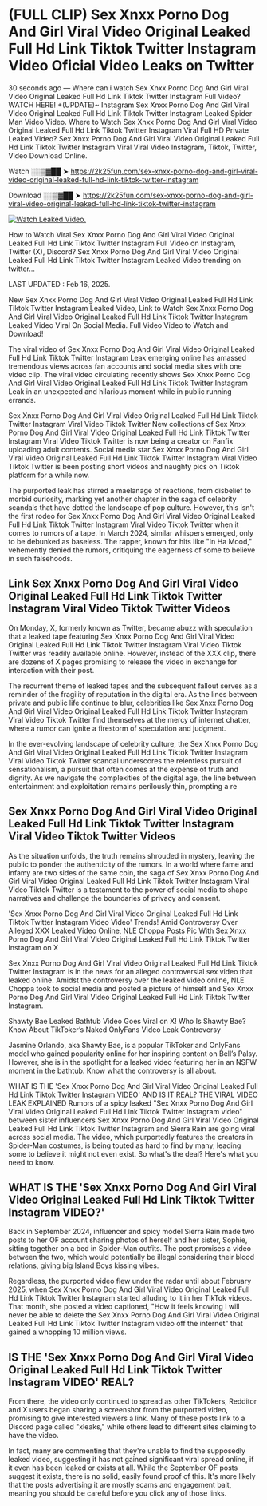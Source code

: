 # (FULL CLIP) Sex ️Xnxx ️Porno Dog And Girl Viral Video Original Leaked Full Hd Link Tiktok Twitter Instagram Video Oficial Video Leaks on Twitter

30 seconds ago — Where can i watch Sex ️Xnxx ️Porno Dog And Girl Viral Video Original Leaked Full Hd Link Tiktok Twitter Instagram Full Video? WATCH HERE! +(UPDATE)~ Instagram Sex ️Xnxx ️Porno Dog And Girl Viral Video Original Leaked Full Hd Link Tiktok Twitter Instagram Leaked Spider Man Video Video. Where to Watch Sex ️Xnxx ️Porno Dog And Girl Viral Video Original Leaked Full Hd Link Tiktok Twitter Instagram Viral Full HD Private Leaked Video? Sex ️Xnxx ️Porno Dog And Girl Viral Video Original Leaked Full Hd Link Tiktok Twitter Instagram Viral Viral Video Instagram, Tiktok, Twitter, Video Download Online.

Watch ░░▒▓██ ➤ https://2k25fun.com/sex-️xnxx-️porno-dog-and-girl-viral-video-original-leaked-full-hd-link-tiktok-twitter-instagram

Download ░░▒▓██ ➤ https://2k25fun.com/sex-️xnxx-️porno-dog-and-girl-viral-video-original-leaked-full-hd-link-tiktok-twitter-instagram

[![Watch Leaked Video.](https://miro.medium.com/v2/resize:fit:828/format:webp/1*cilzJN44JGOrTw9NJCrNHA.gif "Watch Leaked Video")](https://2k25fun.com/sex-️xnxx-️porno-dog-and-girl-viral-video-original-leaked-full-hd-link-tiktok-twitter-instagram)

How to Watch Viral Sex ️Xnxx ️Porno Dog And Girl Viral Video Original Leaked Full Hd Link Tiktok Twitter Instagram Full Video on Instagram, Twitter (X), Discord? Sex ️Xnxx ️Porno Dog And Girl Viral Video Original Leaked Full Hd Link Tiktok Twitter Instagram Leaked Video trending on twitter...

LAST UPDATED : Feb 16, 2025.

New Sex ️Xnxx ️Porno Dog And Girl Viral Video Original Leaked Full Hd Link Tiktok Twitter Instagram Leaked Video, Link to Watch Sex ️Xnxx ️Porno Dog And Girl Viral Video Original Leaked Full Hd Link Tiktok Twitter Instagram Leaked Video Viral On Social Media. Full Video Video to Watch and Download!

The viral video of Sex ️Xnxx ️Porno Dog And Girl Viral Video Original Leaked Full Hd Link Tiktok Twitter Instagram Leak emerging online has amassed tremendous views across fan accounts and social media sites with one video clip. The viral video circulating recently shows Sex ️Xnxx ️Porno Dog And Girl Viral Video Original Leaked Full Hd Link Tiktok Twitter Instagram Leak in an unexpected and hilarious moment while in public running errands.

Sex ️Xnxx ️Porno Dog And Girl Viral Video Original Leaked Full Hd Link Tiktok Twitter Instagram Viral Video Tiktok Twitter New collections of Sex ️Xnxx ️Porno Dog And Girl Viral Video Original Leaked Full Hd Link Tiktok Twitter Instagram Viral Video Tiktok Twitter is now being a creator on Fanfix uploading adult contents. Social media star Sex ️Xnxx ️Porno Dog And Girl Viral Video Original Leaked Full Hd Link Tiktok Twitter Instagram Viral Video Tiktok Twitter is been posting short videos and naughty pics on Tiktok platform for a while now.

The purported leak has stirred a maelanage of reactions, from disbelief to morbid curiosity, marking yet another chapter in the saga of celebrity scandals that have dotted the landscape of pop culture. However, this isn't the first rodeo for Sex ️Xnxx ️Porno Dog And Girl Viral Video Original Leaked Full Hd Link Tiktok Twitter Instagram Viral Video Tiktok Twitter when it comes to rumors of a tape. In March 2024, similar whispers emerged, only to be debunked as baseless. The rapper, known for hits like "In Ha Mood," vehemently denied the rumors, critiquing the eagerness of some to believe in such falsehoods.

## Link Sex ️Xnxx ️Porno Dog And Girl Viral Video Original Leaked Full Hd Link Tiktok Twitter Instagram Viral Video Tiktok Twitter Videos

On Monday, X, formerly known as Twitter, became abuzz with speculation that a leaked tape featuring Sex ️Xnxx ️Porno Dog And Girl Viral Video Original Leaked Full Hd Link Tiktok Twitter Instagram Viral Video Tiktok Twitter was readily available online. However, instead of the XXX clip, there are dozens of X pages promising to release the video in exchange for interaction with their post.

The recurrent theme of leaked tapes and the subsequent fallout serves as a reminder of the fragility of reputation in the digital era. As the lines between private and public life continue to blur, celebrities like Sex ️Xnxx ️Porno Dog And Girl Viral Video Original Leaked Full Hd Link Tiktok Twitter Instagram Viral Video Tiktok Twitter find themselves at the mercy of internet chatter, where a rumor can ignite a firestorm of speculation and judgment.

In the ever-evolving landscape of celebrity culture, the Sex ️Xnxx ️Porno Dog And Girl Viral Video Original Leaked Full Hd Link Tiktok Twitter Instagram Viral Video Tiktok Twitter scandal underscores the relentless pursuit of sensationalism, a pursuit that often comes at the expense of truth and dignity. As we navigate the complexities of the digital age, the line between entertainment and exploitation remains perilously thin, prompting a re

##  Sex ️Xnxx ️Porno Dog And Girl Viral Video Original Leaked Full Hd Link Tiktok Twitter Instagram Viral Video Tiktok Twitter Videos

As the situation unfolds, the truth remains shrouded in mystery, leaving the public to ponder the authenticity of the rumors. In a world where fame and infamy are two sides of the same coin, the saga of Sex ️Xnxx ️Porno Dog And Girl Viral Video Original Leaked Full Hd Link Tiktok Twitter Instagram Viral Video Tiktok Twitter is a testament to the power of social media to shape narratives and challenge the boundaries of privacy and consent.

'Sex ️Xnxx ️Porno Dog And Girl Viral Video Original Leaked Full Hd Link Tiktok Twitter Instagram Video Video' Trends! Amid Controversy Over Alleged XXX Leaked Video Online, NLE Choppa Posts Pic With Sex ️Xnxx ️Porno Dog And Girl Viral Video Original Leaked Full Hd Link Tiktok Twitter Instagram on X

Sex ️Xnxx ️Porno Dog And Girl Viral Video Original Leaked Full Hd Link Tiktok Twitter Instagram is in the news for an alleged controversial sex video that leaked online. Amidst the controversy over the leaked video online, NLE Choppa took to social media and posted a picture of himself and Sex ️Xnxx ️Porno Dog And Girl Viral Video Original Leaked Full Hd Link Tiktok Twitter Instagram.

Shawty Bae Leaked Bathtub Video Goes Viral on X! Who Is Shawty Bae? Know About TikToker’s Naked OnlyFans Video Leak Controversy

Jasmine Orlando, aka Shawty Bae, is a popular TikToker and OnlyFans model who gained popularity online for her inspiring content on Bell’s Palsy. However, she is in the spotlight for a leaked video featuring her in an NSFW moment in the bathtub. Know what the controversy is all about.

WHAT IS THE 'Sex ️Xnxx ️Porno Dog And Girl Viral Video Original Leaked Full Hd Link Tiktok Twitter Instagram VIDEO' AND IS IT REAL? THE VIRAL VIDEO LEAK EXPLAINED Rumors of a spicy leaked "Sex ️Xnxx ️Porno Dog And Girl Viral Video Original Leaked Full Hd Link Tiktok Twitter Instagram video" between sister influencers Sex ️Xnxx ️Porno Dog And Girl Viral Video Original Leaked Full Hd Link Tiktok Twitter Instagram and Sierra Rain are going viral across social media. The video, which purportedly features the creators in Spider-Man costumes, is being touted as hard to find by many, leading some to believe it might not even exist. So what's the deal? Here's what you need to know.

## WHAT IS THE 'Sex ️Xnxx ️Porno Dog And Girl Viral Video Original Leaked Full Hd Link Tiktok Twitter Instagram VIDEO?'

Back in September 2024, influencer and spicy model Sierra Rain made two posts to her OF account sharing photos of herself and her sister, Sophie, sitting together on a bed in Spider-Man outfits. The post promises a video between the two, which would potentially be illegal considering their blood relations, giving big Island Boys kissing vibes.

Regardless, the purported video flew under the radar until about February 2025, when Sex ️Xnxx ️Porno Dog And Girl Viral Video Original Leaked Full Hd Link Tiktok Twitter Instagram started alluding to it in her TikTok videos. That month, she posted a video captioned, "How it feels knowing I will never be able to delete the Sex ️Xnxx ️Porno Dog And Girl Viral Video Original Leaked Full Hd Link Tiktok Twitter Instagram video off the internet" that gained a whopping 10 million views.

## IS THE 'Sex ️Xnxx ️Porno Dog And Girl Viral Video Original Leaked Full Hd Link Tiktok Twitter Instagram VIDEO' REAL?

From there, the video only continued to spread as other TikTokers, Redditor and X users began sharing a screenshot from the purported video, promising to give interested viewers a link. Many of these posts link to a Discord page called "xleaks," while others lead to different sites claiming to have the video.

In fact, many are commenting that they're unable to find the supposedly leaked video, suggesting it has not gained significant viral spread online, if it even has been leaked or exists at all. While the September OF posts suggest it exists, there is no solid, easily found proof of this. It's more likely that the posts advertising it are mostly scams and engagement bait, meaning you should be careful before you click any of those links.